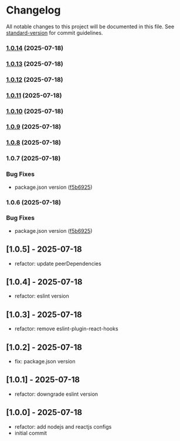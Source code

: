 # Changelog

All notable changes to this project will be documented in this file. See [standard-version](https://github.com/conventional-changelog/standard-version) for commit guidelines.

### [1.0.14](https://github.com/tufcoder/eslint-config/compare/v1.0.13...v1.0.14) (2025-07-18)

### [1.0.13](https://github.com/tufcoder/eslint-config/compare/v1.0.12...v1.0.13) (2025-07-18)

### [1.0.12](https://github.com/tufcoder/eslint-config/compare/v1.0.11...v1.0.12) (2025-07-18)

### [1.0.11](https://github.com/tufcoder/eslint-config/compare/v1.0.10...v1.0.11) (2025-07-18)

### [1.0.10](https://github.com/tufcoder/eslint-config/compare/v1.0.9...v1.0.10) (2025-07-18)

### [1.0.9](https://github.com/tufcoder/eslint-config/compare/v1.0.8...v1.0.9) (2025-07-18)

### [1.0.8](https://github.com/tufcoder/eslint-config/compare/v1.0.7...v1.0.8) (2025-07-18)

### 1.0.7 (2025-07-18)


### Bug Fixes

* package.json version ([f5b6925](https://github.com/tufcoder/eslint-config/commit/f5b692518eb2ea728d8e90e7b343be5fe2a3582c))

### 1.0.6 (2025-07-18)


### Bug Fixes

* package.json version ([f5b6925](https://github.com/tufcoder/eslint-config/commit/f5b692518eb2ea728d8e90e7b343be5fe2a3582c))

## [1.0.5] - 2025-07-18
- refactor: update peerDependencies

## [1.0.4] - 2025-07-18
- refactor: eslint version

## [1.0.3] - 2025-07-18
- refactor: remove eslint-plugin-react-hooks

## [1.0.2] - 2025-07-18
- fix: package.json version

## [1.0.1] - 2025-07-18
- refactor: downgrade eslint version

## [1.0.0] - 2025-07-18
- refactor: add nodejs and reactjs configs
- initial commit
